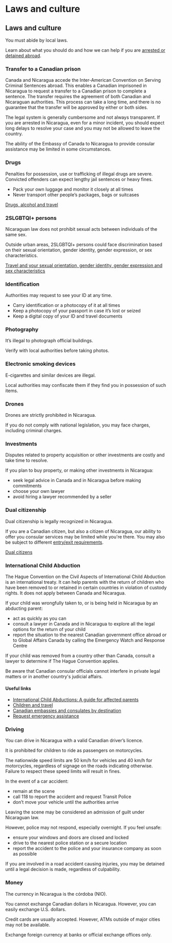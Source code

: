 # Laws and culture

## Laws and culture

You must abide by local laws.

Learn about what you should do and how we can help if you are [arrested or detained abroad](http://travel.gc.ca/assistance/emergency-info/arrest-detention).

### Transfer to a Canadian prison

Canada and Nicaragua accede the Inter-American Convention on Serving Criminal Sentences abroad. This enables a Canadian imprisoned in Nicaragua to request a transfer to a Canadian prison to complete a sentence. The transfer requires the agreement of both Canadian and Nicaraguan authorities. This process can take a long time, and there is no guarantee that the transfer will be approved by either or both sides.

The legal system is generally cumbersome and not always transparent. If you are arrested in Nicaragua, even for a minor incident, you should expect long delays to resolve your case and you may not be allowed to leave the country.

The ability of the Embassy of Canada to Nicaragua to provide consular assistance may be limited in some circumstances.

### Drugs

Penalties for possession, use or trafficking of illegal drugs are severe. Convicted offenders can expect lengthy jail sentences or heavy fines.

* Pack your own luggage and monitor it closely at all times
* Never transport other people’s packages, bags or suitcases

[Drugs, alcohol and travel](https://travel.gc.ca/travelling/health-safety/drugs)

### 2SLGBTQI+ persons

Nicaraguan law does not prohibit sexual acts between individuals of the same sex.

Outside urban areas, 2SLGBTQI+ persons could face discrimination based on their sexual orientation, gender identity, gender expression, or sex characteristics.

[Travel and your sexual orientation, gender identity, gender expression and sex characteristics](https://travel.gc.ca/travelling/health-safety/lgbt-travel)

### Identification

Authorities may request to see your ID at any time.

* Carry identification or a photocopy of it at all times
* Keep a photocopy of your passport in case it’s lost or seized
* Keep a digital copy of your ID and travel documents

### Photography

It’s illegal to photograph official buildings.

Verify with local authorities before taking photos.

### Electronic smoking devices

E-cigarettes and similar devices are illegal.

Local authorities may confiscate them if they find you in possession of such items.

### Drones

Drones are strictly prohibited in Nicaragua.

If you do not comply with national legislation, you may face charges, including criminal charges.

### Investments

Disputes related to property acquisition or other investments are costly and take time to resolve.

If you plan to buy property, or making other investments in Nicaragua:

* seek legal advice in Canada and in Nicaragua before making commitments
* choose your own lawyer
* avoid hiring a lawyer recommended by a seller

### Dual citizenship

Dual citizenship is legally recognized in Nicaragua.

If you are a Canadian citizen, but also a citizen of Nicaragua, our ability to offer you consular services may be limited while you're there. You may also be subject to different [entry/exit requirements](#entryexit).

[Dual citizens](http://travel.gc.ca/travelling/documents/dual-citizenship)

### International Child Abduction

The Hague Convention on the Civil Aspects of International Child Abduction is an international treaty. It can help parents with the return of children who have been removed to or retained in certain countries in violation of custody rights. It does not apply between Canada and Nicaragua.

If your child was wrongfully taken to, or is being held in Nicaragua by an abducting parent:

* act as quickly as you can
* consult a lawyer in Canada and in Nicaragua to explore all the legal options for the return of your child
* report the situation to the nearest Canadian government office abroad or to Global Affairs Canada by calling the Emergency Watch and Response Centre

If your child was removed from a country other than Canada, consult a lawyer to determine if The Hague Convention applies.

Be aware that Canadian consular officials cannot interfere in private legal matters or in another country's judicial affairs.

#### Useful links

* [International Child Abductions: A guide for affected parents](https://travel.gc.ca/travelling/publications/international-child-abductions)
* [Children and travel](https://travel.gc.ca/travelling/children)
* [Canadian embassies and consulates by destination](https://travel.gc.ca/assistance/embassies-consulates)
* [Request emergency assistance](https://travel.gc.ca/assistance/emergency-assistance)

### Driving

You can drive in Nicaragua with a valid Canadian driver’s licence.

It is prohibited for children to ride as passengers on motorcycles.

The nationwide speed limits are 50 km/h for vehicles and 40 km/h for motorcycles, regardless of signage on the roads indicating otherwise. Failure to respect these speed limits will result in fines.

In the event of a car accident:

* remain at the scene
* call 118 to report the accident and request Transit Police
* don’t move your vehicle until the authorities arrive

Leaving the scene may be considered an admission of guilt under Nicaraguan law.

However, police may not respond, especially overnight. If you feel unsafe:

* ensure your windows and doors are closed and locked
* drive to the nearest police station or a secure location
* report the accident to the police and your insurance company as soon as possible

If you are involved in a road accident causing injuries, you may be detained until a legal decision is made, regardless of culpability.

### Money

The currency in Nicaragua is the córdoba (NIO).

You cannot exchange Canadian dollars in Nicaragua. However, you can easily exchange U.S. dollars.

Credit cards are usually accepted. However, ATMs outside of major cities may not be available.

Exchange foreign currency at banks or official exchange offices only.